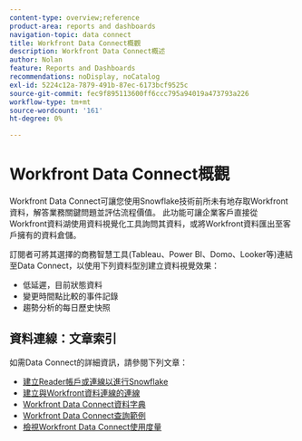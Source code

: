 ```yaml
---
content-type: overview;reference
product-area: reports and dashboards
navigation-topic: data connect
title: Workfront Data Connect概觀
description: Workfront Data Connect概述
author: Nolan
feature: Reports and Dashboards
recommendations: noDisplay, noCatalog
exl-id: 5224c12a-7879-491b-87ec-6173bcf9525c
source-git-commit: fec9f895113600ff6ccc795a94019a473793a226
workflow-type: tm+mt
source-wordcount: '161'
ht-degree: 0%

---
```


# Workfront Data Connect概觀

Workfront Data Connect可讓您使用Snowflake技術前所未有地存取Workfront資料，解答業務關鍵問題並評估流程價值。 此功能可讓企業客戶直接從Workfront資料湖使用資料視覺化工具詢問其資料，或將Workfront資料匯出至客戶擁有的資料倉儲。

訂閱者可將其選擇的商務智慧工具(Tableau、Power BI、Domo、Looker等)連結至Data Connect，以使用下列資料型別建立資料視覺效果：

* 低延遲，目前狀態資料
* 變更時間點比較的事件記錄
* 趨勢分析的每日歷史快照

## 資料連線：文章索引

如需Data Connect的詳細資訊，請參閱下列文章：

* [建立Reader帳戶或連線以進行Snowflake](/help/quicksilver/reports-and-dashboards/data-lake/create-a-reader-account.md)
* [建立與Workfront資料連線的連線](/help/quicksilver/reports-and-dashboards/data-lake/share-data-externally.md)
* [Workfront Data Connect資料字典](/help/quicksilver/reports-and-dashboards/data-lake/data-dictionary.md)
* [Workfront Data Connect查詢範例](/help/quicksilver/reports-and-dashboards/data-lake/basic-query-examples.md)
* [檢視Workfront Data Connect使用度量](/help/quicksilver/reports-and-dashboards/data-lake/view-usage-metrics.md)
